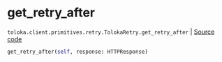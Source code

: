 # get_retry_after
`toloka.client.primitives.retry.TolokaRetry.get_retry_after` | [Source code](https://github.com/Toloka/toloka-kit/blob/v1.2.0.post1/src/client/primitives/retry.py#L68)

```python
get_retry_after(self, response: HTTPResponse)
```

